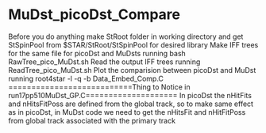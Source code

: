# MuDst_picoDst_Compare
Before you do anything make StRoot folder in working directory and get StSpinPool from $STAR/StRoot/StSpinPool for desired library
Make IFF trees for the same file for picoDst and MuDsts running bash RawTree_pico_MuDst.sh
Read the output IFF trees running ReadTree_pico_MuDst.sh
Plot the comparision between picoDst and MuDst running root4star -l -q -b Data_Embed_Comp.C
===========================Thing to Notice in run17pp510MuDst_GP.C====================
  In picoDst the nHitFits and nHitsFitPoss are defined from the global track, so to make same effect as in picoDst, in MuDst code we need to get the 
  nHitsFit and nHitFitPoss from global track associated with the primary track
